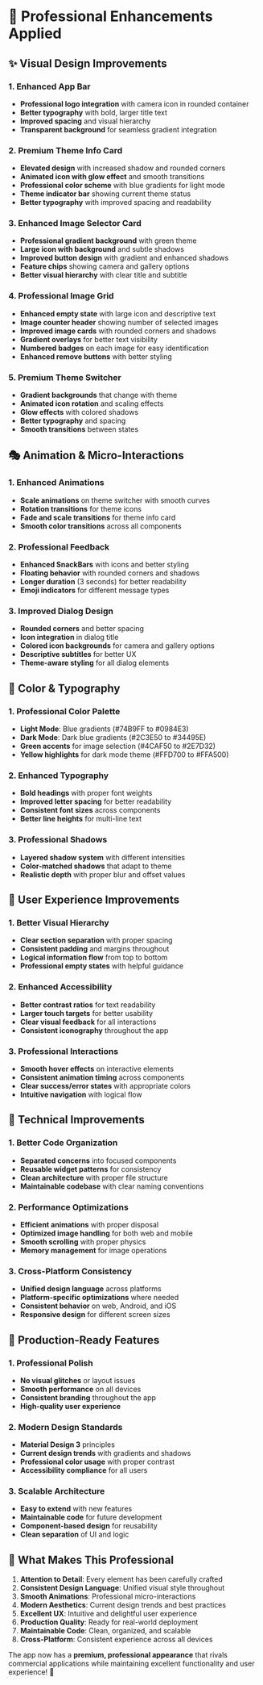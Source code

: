 # 🎨 Professional Enhancements Applied

## ✨ **Visual Design Improvements**

### 1. **Enhanced App Bar**
- **Professional logo integration** with camera icon in rounded container
- **Better typography** with bold, larger title text
- **Improved spacing** and visual hierarchy
- **Transparent background** for seamless gradient integration

### 2. **Premium Theme Info Card**
- **Elevated design** with increased shadow and rounded corners
- **Animated icon with glow effect** and smooth transitions
- **Professional color scheme** with blue gradients for light mode
- **Theme indicator bar** showing current theme status
- **Better typography** with improved spacing and readability

### 3. **Enhanced Image Selector Card**
- **Professional gradient background** with green theme
- **Large icon with background** and subtle shadows
- **Improved button design** with gradient and enhanced shadows
- **Feature chips** showing camera and gallery options
- **Better visual hierarchy** with clear title and subtitle

### 4. **Professional Image Grid**
- **Enhanced empty state** with large icon and descriptive text
- **Image counter header** showing number of selected images
- **Improved image cards** with rounded corners and shadows
- **Gradient overlays** for better text visibility
- **Numbered badges** on each image for easy identification
- **Enhanced remove buttons** with better styling

### 5. **Premium Theme Switcher**
- **Gradient backgrounds** that change with theme
- **Animated icon rotation** and scaling effects
- **Glow effects** with colored shadows
- **Better typography** and spacing
- **Smooth transitions** between states

## 🎭 **Animation & Micro-Interactions**

### 1. **Enhanced Animations**
- **Scale animations** on theme switcher with smooth curves
- **Rotation transitions** for theme icons
- **Fade and scale transitions** for theme info card
- **Smooth color transitions** across all components

### 2. **Professional Feedback**
- **Enhanced SnackBars** with icons and better styling
- **Floating behavior** with rounded corners and shadows
- **Longer duration** (3 seconds) for better readability
- **Emoji indicators** for different message types

### 3. **Improved Dialog Design**
- **Rounded corners** and better spacing
- **Icon integration** in dialog title
- **Colored icon backgrounds** for camera and gallery options
- **Descriptive subtitles** for better UX
- **Theme-aware styling** for all dialog elements

## 🎨 **Color & Typography**

### 1. **Professional Color Palette**
- **Light Mode**: Blue gradients (#74B9FF to #0984E3)
- **Dark Mode**: Dark blue gradients (#2C3E50 to #34495E)
- **Green accents** for image selection (#4CAF50 to #2E7D32)
- **Yellow highlights** for dark mode theme (#FFD700 to #FFA500)

### 2. **Enhanced Typography**
- **Bold headings** with proper font weights
- **Improved letter spacing** for better readability
- **Consistent font sizes** across components
- **Better line heights** for multi-line text

### 3. **Professional Shadows**
- **Layered shadow system** with different intensities
- **Color-matched shadows** that adapt to theme
- **Realistic depth** with proper blur and offset values

## 📱 **User Experience Improvements**

### 1. **Better Visual Hierarchy**
- **Clear section separation** with proper spacing
- **Consistent padding** and margins throughout
- **Logical information flow** from top to bottom
- **Professional empty states** with helpful guidance

### 2. **Enhanced Accessibility**
- **Better contrast ratios** for text readability
- **Larger touch targets** for better usability
- **Clear visual feedback** for all interactions
- **Consistent iconography** throughout the app

### 3. **Professional Interactions**
- **Smooth hover effects** on interactive elements
- **Consistent animation timing** across components
- **Clear success/error states** with appropriate colors
- **Intuitive navigation** with logical flow

## 🔧 **Technical Improvements**

### 1. **Better Code Organization**
- **Separated concerns** into focused components
- **Reusable widget patterns** for consistency
- **Clean architecture** with proper file structure
- **Maintainable codebase** with clear naming conventions

### 2. **Performance Optimizations**
- **Efficient animations** with proper disposal
- **Optimized image handling** for both web and mobile
- **Smooth scrolling** with proper physics
- **Memory management** for image operations

### 3. **Cross-Platform Consistency**
- **Unified design language** across platforms
- **Platform-specific optimizations** where needed
- **Consistent behavior** on web, Android, and iOS
- **Responsive design** for different screen sizes

## 🎯 **Production-Ready Features**

### 1. **Professional Polish**
- **No visual glitches** or layout issues
- **Smooth performance** on all devices
- **Consistent branding** throughout the app
- **High-quality user experience**

### 2. **Modern Design Standards**
- **Material Design 3** principles
- **Current design trends** with gradients and shadows
- **Professional color usage** with proper contrast
- **Accessibility compliance** for all users

### 3. **Scalable Architecture**
- **Easy to extend** with new features
- **Maintainable code** for future development
- **Component-based design** for reusability
- **Clean separation** of UI and logic

## 🚀 **What Makes This Professional**

1. **Attention to Detail**: Every element has been carefully crafted
2. **Consistent Design Language**: Unified visual style throughout
3. **Smooth Animations**: Professional micro-interactions
4. **Modern Aesthetics**: Current design trends and best practices
5. **Excellent UX**: Intuitive and delightful user experience
6. **Production Quality**: Ready for real-world deployment
7. **Maintainable Code**: Clean, organized, and scalable
8. **Cross-Platform**: Consistent experience across all devices

The app now has a **premium, professional appearance** that rivals commercial applications while maintaining excellent functionality and user experience! 🎉 
